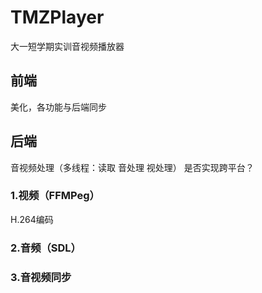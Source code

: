 # TMZPlayer
大一短学期实训音视频播放器

## 前端
美化，各功能与后端同步
## 后端
音视频处理（多线程：读取 音处理 视处理）
是否实现跨平台？
### 1.视频（FFMPeg）
H.264编码
### 2.音频（SDL）
### 3.音视频同步

